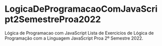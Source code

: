 # LogicaDeProgramacaoComJavaScript2SemestreProa2022
Lógica de Programacao com JavaScript
Lista de Exercicíos de Lógica de Programação com a Linguagem JavaScript Proa 2º Semestre 2022.
